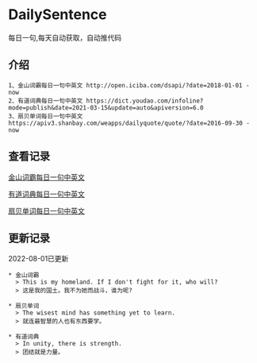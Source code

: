 # DailySentence

每日一句,每天自动获取，自动推代码

## 介绍

```
1、金山词霸每日一句中英文 http://open.iciba.com/dsapi/?date=2018-01-01 - now
2、有道词典每日一句中英文 https://dict.youdao.com/infoline?mode=publish&date=2021-03-15&update=auto&apiversion=6.0
3、扇贝单词每日一句中英文 https://apiv3.shanbay.com/weapps/dailyquote/quote/?date=2016-09-30 - now
```

## 查看记录

[金山词霸每日一句中英文](./data/iciba/)

[有道词典每日一句中英文](./data/youdao/)

[扇贝单词每日一句中英文](./data/shanbay/)

## 更新记录
2022-08-01已更新 
```
* 金山词霸
  > This is my homeland. If I don't fight for it, who will?
  > 这是我的国土。我不为她而战斗，谁为呢?

* 扇贝单词
  > The wisest mind has something yet to learn.
  > 就连最智慧的人也有东西要学。

* 有道词典
  > In unity, there is strength.
  > 团结就是力量。

```
